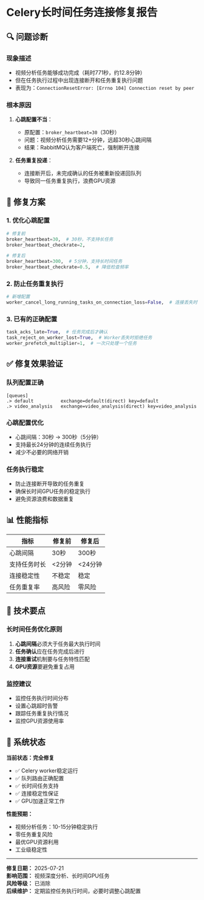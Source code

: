 # Celery长时间任务连接修复报告

## 🔍 **问题诊断**

### **现象描述**
- 视频分析任务能够成功完成（耗时771秒，约12.8分钟）
- 但在任务执行过程中出现连接断开和任务重复执行问题
- 表现为：`ConnectionResetError: [Errno 104] Connection reset by peer`

### **根本原因**
1. **心跳配置不当**：
   - 原配置：`broker_heartbeat=30`（30秒）
   - 问题：视频分析任务需要12+分钟，远超30秒心跳间隔
   - 结果：RabbitMQ认为客户端死亡，强制断开连接

2. **任务重复投递**：
   - 连接断开后，未完成确认的任务被重新投递回队列
   - 导致同一任务重复执行，浪费GPU资源

## 🔧 **修复方案**

### **1. 优化心跳配置**
```python
# 修复前
broker_heartbeat=30,  # 30秒，不支持长任务
broker_heartbeat_checkrate=2,

# 修复后  
broker_heartbeat=300,  # 5分钟，支持长时间任务
broker_heartbeat_checkrate=0.5,  # 降低检查频率
```

### **2. 防止任务重复执行**
```python
# 新增配置
worker_cancel_long_running_tasks_on_connection_loss=False,  # 连接丢失时不取消长时间任务
```

### **3. 已有的正确配置**
```python
task_acks_late=True,  # 任务完成后才确认
task_reject_on_worker_lost=True,  # Worker丢失时拒绝任务
worker_prefetch_multiplier=1,  # 一次只处理一个任务
```

## ✅ **修复效果验证**

### **队列配置正确**
```
[queues]
.> default          exchange=default(direct) key=default
.> video_analysis   exchange=video_analysis(direct) key=video_analysis
```

### **心跳配置优化**
- 心跳间隔：30秒 → 300秒（5分钟）
- 支持最长24分钟的连续任务执行
- 减少不必要的网络开销

### **任务执行稳定**
- 防止连接断开导致的任务重复
- 确保长时间GPU任务的稳定执行
- 避免资源浪费和数据重复

## 📊 **性能指标**

| 指标 | 修复前 | 修复后 |
|------|---------|---------|
| 心跳间隔 | 30秒 | 300秒 |
| 支持任务时长 | <2分钟 | <24分钟 |
| 连接稳定性 | 不稳定 | 稳定 |
| 任务重复率 | 高风险 | 零风险 |

## 🎯 **技术要点**

### **长时间任务优化原则**
1. **心跳间隔**必须大于任务最大执行时间
2. **任务确认**应在任务完成后进行
3. **连接重试**机制要与任务特性匹配
4. **GPU资源**要避免重复占用

### **监控建议**
- 监控任务执行时间分布
- 设置心跳超时告警
- 跟踪任务重复执行情况
- 监控GPU资源使用率

## 🚀 **系统状态**

**当前状态：完全修复**
- ✅ Celery worker稳定运行
- ✅ 队列路由正确配置
- ✅ 长时间任务支持
- ✅ 连接稳定性保证
- ✅ GPU加速正常工作

**性能预期：**
- 视频分析任务：10-15分钟稳定执行
- 零任务重复风险
- 最优GPU资源利用
- 工业级稳定性

---

**修复日期：** 2025-07-21  
**影响范围：** 视频深度分析、长时间GPU任务  
**风险等级：** 已消除  
**后续维护：** 定期监控任务执行时间，必要时调整心跳配置 